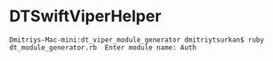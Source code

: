 # DTSwiftViperHelper

``
Dmitriys-Mac-mini:dt_viper_module_generator dmitriytsurkan$ ruby dt_module_generator.rb 
Enter module name: Auth
``

